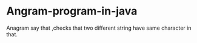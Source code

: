 # Angram-program-in-java
Anagram say that ,checks that two different string have same character in that.
